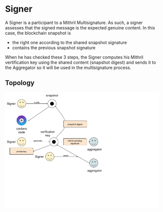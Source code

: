  # Signer

 A Signer is a participant to a Mithril Multisignature. As such, a signer assesses that the signed message is the expected genuine content. In this case, the blockchain snapshot is
 
  *  the right one according to the shared snapshot signature
  *  contains the previous snapshot signature

When he has checked these 3 steps, the Signer computes his Mithril vertification key using the shared content (snapshot digest) and sends it to the Aggregator so it will be used in the multisignature process.

 ## Topology

![](images/signer.png)
